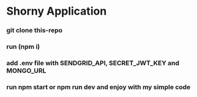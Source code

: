 # Shorny Application
### git clone this-repo
### run (npm i) 
### add .env file with SENDGRID_API, SECRET_JWT_KEY and MONGO_URL
### run npm start or npm run dev and enjoy with my simple code